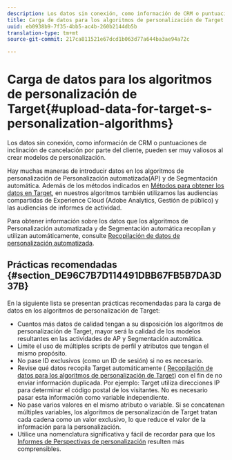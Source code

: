 ```yaml
---
description: Los datos sin conexión, como información de CRM o puntuaciones de inclinación de cancelación por parte del cliente, pueden ser muy valiosos al crear modelos de personalización.
title: Carga de datos para los algoritmos de personalización de Target
uuid: eb0938b9-7f35-4bb5-ac4b-260b2144db5b
translation-type: tm+mt
source-git-commit: 217ca811521e67dcd1b063d77a644ba3ae94a72c

---
```



# Carga de datos para los algoritmos de personalización de Target{#upload-data-for-target-s-personalization-algorithms}

Los datos sin conexión, como información de CRM o puntuaciones de inclinación de cancelación por parte del cliente, pueden ser muy valiosos al crear modelos de personalización.

Hay muchas maneras de introducir datos en los algoritmos de personalización de Personalización automatizada(AP) y de Segmentación automática. Además de los métodos indicados en   [Métodos para obtener los datos en Target](../../c-implementing-target/c-considerations-before-you-implement-target/c-methods-to-get-data-into-target/methods-to-get-data-into-target.md#concept_0069C0EFB56C4700BB33F2F35C2B9B17), en nuestros algoritmos también utilizamos las audiencias compartidas de Experience Cloud (Adobe Analytics, Gestión de público) y las audiencias de informes de actividad.

Para obtener información sobre los datos que los algoritmos de Personalización automatizada y de Segmentación automática recopilan y utilizan automáticamente, consulte [Recopilación de datos de personalización automatizada](../../c-activities/t-automated-personalization/ap-data.md#reference_255BD3DE7AD04DC9B766E0BC78961058).

## Prácticas recomendadas {#section_DE96C7B7D114491DBB67FB5B7DA3D37B}

En la siguiente lista se presentan prácticas recomendadas para la carga de datos en los algoritmos de personalización de Target:

* Cuantos más datos de calidad tengan a su disposición los algoritmos de personalización de Target, mayor será la calidad de los modelos resultantes en las actividades de AP y Segmentación automática.
* Limite el uso de múltiples scripts de perfil y atributos que tengan el mismo propósito.
* No pase ID exclusivos (como un ID de sesión) si no es necesario.
* Revise qué datos recopila Target automáticamente (   [Recopilación de datos para los algoritmos de personalización de Target](../../c-activities/t-automated-personalization/ap-data.md#reference_255BD3DE7AD04DC9B766E0BC78961058)) con el fin de no enviar información duplicada. Por ejemplo: Target utiliza direcciones IP para determinar el código postal de los visitantes. No es necesario pasar esta información como variable independiente.
* No pase varios valores en el mismo atributo o variable. Si se concatenan múltiples variables, los algoritmos de personalización de Target tratan cada cadena como un valor exclusivo, lo que reduce el valor de la información para la personalización.
* Utilice una nomenclatura significativa y fácil de recordar para que los   [Informes de Perspectivas de personalización](../../c-reports/c-personalization-insights-reports/personalization-insights-reports.md#concept_A897070E1EDC403EB84CFB7A6ECAD767) resulten más comprensibles.

